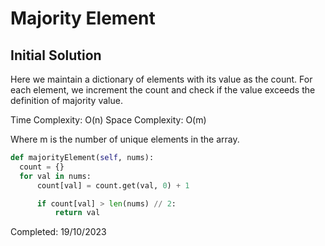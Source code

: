 # Majority Element

## Initial Solution

Here we maintain a dictionary of elements with its value as the count. For each element, we increment the count and check if the value exceeds the definition of majority value.

Time Complexity: O(n)
Space Complexity: O(m)

Where m is the number of unique elements in the array.

```python
def majorityElement(self, nums):
  count = {}
  for val in nums:
      count[val] = count.get(val, 0) + 1

      if count[val] > len(nums) // 2:
          return val
```

Completed: 19/10/2023
